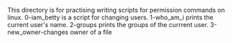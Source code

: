 This directory is for practising writing scripts for permission commands on linux.
0-iam_betty is a script for changing users.
1-who_am_i prints the current user's name.
2-groups prints the groups of the currrent user.
3-new_owner-changes owner of a file
